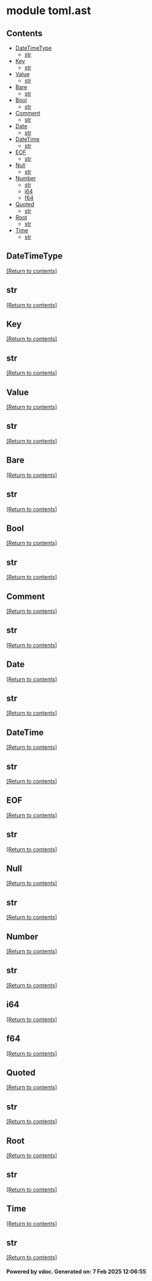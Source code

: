 # module toml.ast


## Contents
- [DateTimeType](#DateTimeType)
  - [str](#str)
- [Key](#Key)
  - [str](#str)
- [Value](#Value)
  - [str](#str)
- [Bare](#Bare)
  - [str](#str)
- [Bool](#Bool)
  - [str](#str)
- [Comment](#Comment)
  - [str](#str)
- [Date](#Date)
  - [str](#str)
- [DateTime](#DateTime)
  - [str](#str)
- [EOF](#EOF)
  - [str](#str)
- [Null](#Null)
  - [str](#str)
- [Number](#Number)
  - [str](#str)
  - [i64](#i64)
  - [f64](#f64)
- [Quoted](#Quoted)
  - [str](#str)
- [Root](#Root)
  - [str](#str)
- [Time](#Time)
  - [str](#str)

## DateTimeType
[[Return to contents]](#Contents)

## str
[[Return to contents]](#Contents)

## Key
[[Return to contents]](#Contents)

## str
[[Return to contents]](#Contents)

## Value
[[Return to contents]](#Contents)

## str
[[Return to contents]](#Contents)

## Bare
[[Return to contents]](#Contents)

## str
[[Return to contents]](#Contents)

## Bool
[[Return to contents]](#Contents)

## str
[[Return to contents]](#Contents)

## Comment
[[Return to contents]](#Contents)

## str
[[Return to contents]](#Contents)

## Date
[[Return to contents]](#Contents)

## str
[[Return to contents]](#Contents)

## DateTime
[[Return to contents]](#Contents)

## str
[[Return to contents]](#Contents)

## EOF
[[Return to contents]](#Contents)

## str
[[Return to contents]](#Contents)

## Null
[[Return to contents]](#Contents)

## str
[[Return to contents]](#Contents)

## Number
[[Return to contents]](#Contents)

## str
[[Return to contents]](#Contents)

## i64
[[Return to contents]](#Contents)

## f64
[[Return to contents]](#Contents)

## Quoted
[[Return to contents]](#Contents)

## str
[[Return to contents]](#Contents)

## Root
[[Return to contents]](#Contents)

## str
[[Return to contents]](#Contents)

## Time
[[Return to contents]](#Contents)

## str
[[Return to contents]](#Contents)

#### Powered by vdoc. Generated on: 7 Feb 2025 12:06:55
